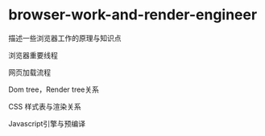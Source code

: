 # browser-work-and-render-engineer
描述一些浏览器工作的原理与知识点


浏览器重要线程

网页加载流程

Dom tree，Render tree关系

CSS 样式表与渲染关系

Javascript引擎与预编译
